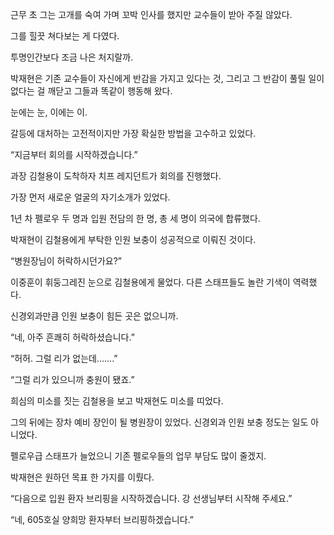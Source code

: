 근무 초 그는 고개를 숙여 가며 꼬박 인사를 했지만 교수들이 받아 주질 않았다.

그를 힐끗 쳐다보는 게 다였다.

투명인간보다 조금 나은 처지랄까.

박재현은 기존 교수들이 자신에게 반감을 가지고 있다는 것, 그리고 그 반감이 풀릴 일이 없다는 걸 깨닫고 그들과 똑같이 행동해 왔다.

눈에는 눈, 이에는 이.

갈등에 대처하는 고전적이지만 가장 확실한 방법을 고수하고 있었다.

“지금부터 회의를 시작하겠습니다.”

과장 김철용이 도착하자 치프 레지던트가 회의를 진행했다.

가장 먼저 새로운 얼굴의 자기소개가 있었다.

1년 차 펠로우 두 명과 입원 전담의 한 명, 총 세 명이 의국에 합류했다.

박재현이 김철용에게 부탁한 인원 보충이 성공적으로 이뤄진 것이다.

“병원장님이 허락하시던가요?”

이중훈이 휘둥그레진 눈으로 김철용에게 물었다. 다른 스태프들도 놀란 기색이 역력했다.

신경외과만큼 인원 보충이 힘든 곳은 없으니까.

“네, 아주 흔쾌히 허락하셨습니다.”

“허허. 그럴 리가 없는데…….”

“그럴 리가 있으니까 충원이 됐죠.”

희심의 미소를 짓는 김철용을 보고 박재현도 미소를 띠었다.

그의 뒤에는 장차 예비 장인이 될 병원장이 있었다. 신경외과 인원 보충 정도는 일도 아니었다.

펠로우급 스태프가 늘었으니 기존 펠로우들의 업무 부담도 많이 줄겠지.

박재현은 원하던 목표 한 가지를 이뤘다.

“다음으로 입원 환자 브리핑을 시작하겠습니다. 강 선생님부터 시작해 주세요.”

“네, 605호실 양희망 환자부터 브리핑하겠습니다.”